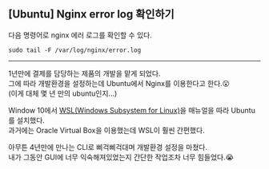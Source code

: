 ## [Ubuntu] Nginx error log 확인하기

다음 명령어로 nginx 에러 로그를 확인할 수 있다.

```
sudo tail -F /var/log/nginx/error.log
```

--- 

1년만에 결제를 담당하는 제품의 개발을 맡게 되었다.  
그에 따라 개발환경을 설정하는데 Ubuntu에서 Nginx를 이용한다고 한다.😮  
(이게 대체 몇 년 만의 ubuntu인지...)

Window 10에서 [WSL(Windows Subsystem for Linux)](https://docs.microsoft.com/en-us/windows/wsl/install-win10)을 매뉴얼을 따라 Ubuntu를 설치했다.  
과거에는 Oracle Virtual Box을 이용했는데 WSL이 훨씬 간편했다.  

아무튼 4년만에 만나는 CLI로 삐걱삐걱대며 개발환경 설정을 마쳤다.  
내가 그동안 GUI에 너무 익숙해져있었는지 간단한 작업조차 너무 힘들었다.😭  